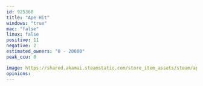 ```yaml
---
id: 925360
title: "Ape Hit"
windows: "true"
mac: "false"
linux: false
positive: 11
negative: 2
estimated_owners: "0 - 20000"
peak_ccu: 0

image: https://shared.akamai.steamstatic.com/store_item_assets/steam/apps/925360/header.jpg?t=1714563760
opinions:
---
```

